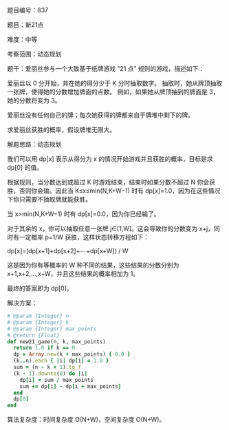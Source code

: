题目编号：837

题目：新21点

难度：中等

考察范围：动态规划

题干：爱丽丝参与一个大致基于纸牌游戏 “21 点” 规则的游戏，描述如下：

爱丽丝以 0 分开始，并在她的得分少于 K 分时抽取数字。 抽取时，她从牌顶抽取一张牌，使得她的分数增加牌面的点数。 例如，如果她从牌顶抽到的牌面是 3，她的分数将变为 3。

爱丽丝没有任何自己的牌；每次她获得的牌都来自于牌堆中剩下的牌。 

求爱丽丝获胜的概率，假设牌堆无限大。

解题思路：动态规划

我们可以用 dp[x] 表示从得分为 x 的情况开始游戏并且获胜的概率，目标是求 dp[0] 的值。

根据规则，当分数达到或超过 K 时游戏结束，结束时如果分数不超过 N 你会获胜，否则你会输。因此当 K≤x≤min(N,K+W−1) 时有 dp[x]=1.0，因为在这些情况下你只需要不抽取牌就能获胜。

当 x>min(N,K+W−1) 时有 dp[x]=0.0，因为你已经输了。

对于其余的 x，你可以抽取任意一张牌 j∈[1,W]。这会导致你的分数变为 x+j，同时有一定概率 p=1/W 获胜，这样状态转移方程如下：

dp[x]=(dp[x+1]+dp[x+2]+⋯+dp[x+W]) / W

这是因为你有等概率的 W 种不同的结果，这些结果的分数分别为 x+1,x+2,…,x+W，并且这些结果的概率相加为 1。

最终的答案即为 dp[0]。

解决方案：

```ruby
# @param {Integer} n
# @param {Integer} k
# @param {Integer} max_points
# @return {Float}
def new21_game(n, k, max_points)
  return 1.0 if k == 0
  dp = Array.new(k + max_points) { 0.0 }
  (k..n).each { |i| dp[i] = 1.0 }
  sum = (n - k + 1).to_f
  (k - 1).downto(0) do |i|
    dp[i] = sum / max_points
    sum += dp[i] - dp[i + max_points]
  end
  dp[0]
end
```

算法复杂度：时间复杂度 O(N+W)，空间复杂度 O(N+W)。